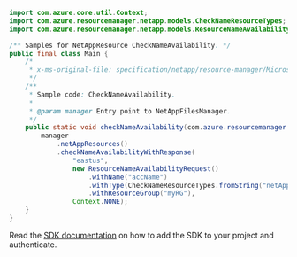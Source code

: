 ```java
import com.azure.core.util.Context;
import com.azure.resourcemanager.netapp.models.CheckNameResourceTypes;
import com.azure.resourcemanager.netapp.models.ResourceNameAvailabilityRequest;

/** Samples for NetAppResource CheckNameAvailability. */
public final class Main {
    /*
     * x-ms-original-file: specification/netapp/resource-manager/Microsoft.NetApp/stable/2021-10-01/examples/CheckNameAvailability.json
     */
    /**
     * Sample code: CheckNameAvailability.
     *
     * @param manager Entry point to NetAppFilesManager.
     */
    public static void checkNameAvailability(com.azure.resourcemanager.netapp.NetAppFilesManager manager) {
        manager
            .netAppResources()
            .checkNameAvailabilityWithResponse(
                "eastus",
                new ResourceNameAvailabilityRequest()
                    .withName("accName")
                    .withType(CheckNameResourceTypes.fromString("netAppAccount"))
                    .withResourceGroup("myRG"),
                Context.NONE);
    }
}
```

Read the [SDK documentation](https://github.com/Azure/azure-sdk-for-java/blob/azure-resourcemanager-netapp_1.0.0-beta.8/sdk/netapp/azure-resourcemanager-netapp/README.md) on how to add the SDK to your project and authenticate.
